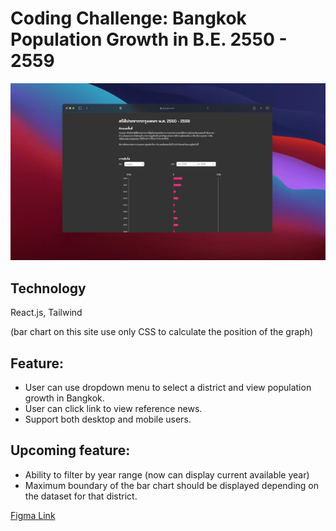 # Coding Challenge: Bangkok Population Growth in B.E. 2550 - 2559

![Banner](https://raw.githubusercontent.com/PeterWorakarn/bml-coding-challenge/master/screenshot.jpg)

## Technology

React.js, Tailwind

(bar chart on this site use only CSS to calculate
the position of the graph)

## Feature:

- User can use dropdown menu to select a district
  and view population growth in Bangkok.
- User can click link to view reference news.
- Support both desktop and mobile users.

## Upcoming feature:

- Ability to filter by year range (now can display
  current available year)
- Maximum boundary of the bar chart should be
  displayed depending on the dataset for that
  district.

[Figma Link](https://www.figma.com/file/WyPVdukKpA1GhKz3ikVjtY/Bangkok-Population-Growth?node-id=0%3A1&t=gGyjKWsflvVDRrP3-1)

